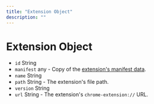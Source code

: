 ```yaml
---
title: "Extension Object"
description: ""
---
```


# Extension Object

* `id` String
* `manifest` any - Copy of the [extension's manifest data](https://developer.chrome.com/extensions/manifest).
* `name` String
* `path` String - The extension's file path.
* `version` String
* `url` String - The extension's `chrome-extension://` URL.
